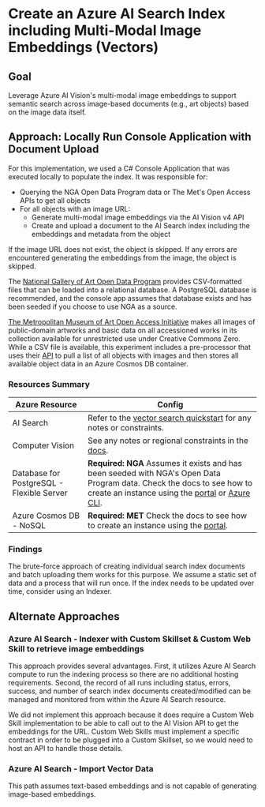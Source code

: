 # Create an Azure AI Search Index including Multi-Modal Image Embeddings (Vectors)

## Goal

Leverage Azure AI Vision's multi-modal image embeddings to support semantic search across image-based documents (e.g., art objects) based on the image data itself.

## Approach: Locally Run Console Application with Document Upload

For this implementation, we used a C# Console Application that was executed locally to populate the index. It was responsible for:
  - Querying the NGA Open Data Program data or The Met's Open Access APIs to get all objects
  - For all objects with an image URL:
    - Generate multi-modal image embeddings via the AI Vision v4 API
    - Create and upload a document to the AI Search index including the embeddings and metadata from the object

If the image URL does not exist, the object is skipped. If any errors are encountered generating the embeddings from the image, the object is skipped.

The [National Gallery of Art Open Data Program](https://github.com/NationalGalleryOfArt/opendata) provides CSV-formatted files that can be loaded into a relational database. A PostgreSQL database is recommended, and the console app assumes that database exists and has been seeded if you choose to use NGA as a source. 

[The Metropolitan Museum of Art Open Access Initiative](https://www.metmuseum.org/about-the-met/policies-and-documents/open-access) makes all images of public-domain artworks and basic data on all accessioned works in its collection available for unrestricted use under Creative Commons Zero. While a CSV file is available, this experiment includes a pre-processor that uses their [API](https://metmuseum.github.io/) to pull a list of all objects with images and then stores all available object data in an Azure Cosmos DB container.

### Resources Summary

| Azure Resource | Config |
| -------------- | ------ |
| AI Search | Refer to the [vector search quickstart](https://learn.microsoft.com/en-us/azure/search/search-get-started-vector) for any notes or constraints. |
| Computer Vision | See any notes or regional constraints in the [docs](https://learn.microsoft.com/en-us/azure/ai-services/computer-vision/how-to/image-retrieval?tabs=csharp). |
| Database for PostgreSQL - Flexible Server | **Required: NGA** Assumes it exists and has been seeded with NGA's Open Data Program data. Check the docs to see how to create an instance using the [portal](https://learn.microsoft.com/en-us/azure/postgresql/flexible-server/quickstart-create-server-portal) or [Azure CLI](https://learn.microsoft.com/en-us/azure/postgresql/flexible-server/quickstart-create-server-cli). |
| Azure Cosmos DB - NoSQL | **Required: MET** Check the docs to see how to create an instance using the [portal](https://learn.microsoft.com/en-us/azure/cosmos-db/nosql/quickstart-portal). |

### Findings

The brute-force approach of creating individual search index documents and batch uploading them works for this purpose. We assume a static set of data and a process that will run once. If the index needs to be updated over time, consider using an Indexer.

## Alternate Approaches

### Azure AI Search - Indexer with Custom Skillset & Custom Web Skill to retrieve image embeddings

This approach provides several advantages. First, it utilizes Azure AI Search compute to run the indexing process so there are no additional hosting requirements. Second, the record of all runs including status, errors, success, and number of search index documents created/modified can be managed and monitored from within the Azure AI Search resource.

We did not implement this approach because it does require a Custom Web Skill implementation to be able to call out to the AI Vision API to get the embeddings for the URL. Custom Web Skills must implement a specific contract in order to be plugged into a Custom Skillset, so we would need to host an API to handle those details.

### Azure AI Search - Import Vector Data

This path assumes text-based embeddings and is not capable of generating image-based embeddings.